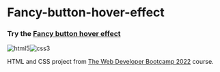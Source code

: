 # Fancy-button-hover-effect

### Try the [Fancy button hover effect](https://guillaumeauger85.github.io/Fancy-button-hover-effect/)

![html5](https://user-images.githubusercontent.com/49698792/181400578-3be5c5e8-7ac3-4965-aa8a-e6c0f25ce0f4.png)![css3](https://user-images.githubusercontent.com/49698792/181400580-a1f96557-9ba4-4ba7-83fb-680a787ed72a.png)

HTML and CSS project from [The Web Developer Bootcamp 2022](https://www.udemy.com/course/the-web-developer-bootcamp/) course.



